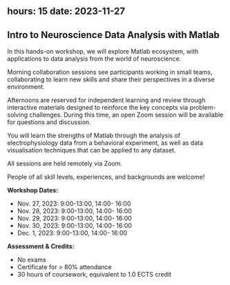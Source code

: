 hours: 15
date: 2023-11-27
--- 

##  Intro to Neuroscience Data Analysis with Matlab

In this hands-on workshop, we will explore Matlab ecosystem, with applications to data analysis from the world of neuroscience.

Morning collaboration sessions see participants working in small teams, collaborating to learn new skills and share their perspectives in a diverse environment.

Afternoons are reserved for independent learning and review through interactive materials designed to reinforce the key concepts via problem-solving challenges. During this time, an open Zoom session will be available for questions and discussion.

You will learn the strengths of Matlab through the analysis of electrophysiology data from a behavioral experiment, as well as data visualisation techniques that can be applied to any dataset.

All sessions are held remotely via Zoom.

People of all skill levels, experiences, and backgrounds are welcome!


**Workshop Dates:**

- Nov. 27, 2023: 9:00-13:00, 14:00- 16:00
- Nov. 28, 2023: 9:00-13:00, 14:00- 16:00
- Nov. 29, 2023: 9:00-13:00, 14:00- 16:00
- Nov. 30, 2023: 9:00-13:00, 14:00- 16:00
- Dec. 1, 2023: 9:00-13:00, 14:00- 16:00


**Assessment & Credits:**

- No exams
- Certificate for > 80% attendance
- 30 hours of coursework, equivalent to 1.0 ECTS credit